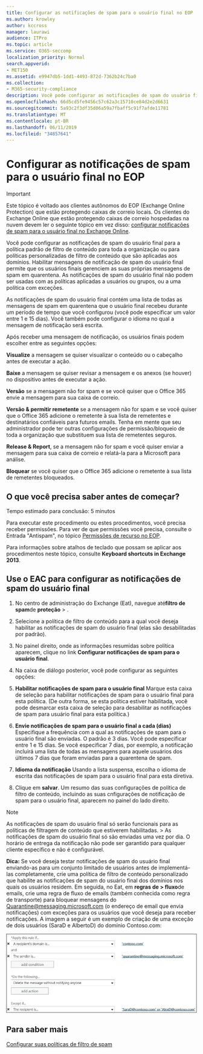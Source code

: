 ```yaml
---
title: Configurar as notificações de spam para o usuário final no EOP
ms.author: krowley
author: kccross
manager: laurawi
audience: ITPro
ms.topic: article
ms.service: O365-seccomp
localization_priority: Normal
search.appverid:
- MET150
ms.assetid: e9947db5-1dd1-4493-872d-7362b24c7ba0
ms.collection:
- M365-security-compliance
description: Você pode configurar as notificações de spam do usuário final para a política padrão de filtro de conteúdo para toda a organização ou para políticas personalizadas de filtro de conteúdo que são aplicadas aos domínios.
ms.openlocfilehash: 66d5cd5fe9456c57c62a3c15710ce84d2e2d6631
ms.sourcegitcommit: 5a93c2f3df35d06a59a7fbaff5c91f7afde11781
ms.translationtype: MT
ms.contentlocale: pt-BR
ms.lasthandoff: 06/11/2019
ms.locfileid: "34857641"
---
```

# <a name="configure-end-user-spam-notifications-in-eop"></a>Configurar as notificações de spam para o usuário final no EOP
  
> [!IMPORTANT]
> Este tópico é voltado aos clientes autônomos do EOP (Exchange Online Protection) que estão protegendo caixas de correio locais. Os clientes do Exchange Online que estão protegendo caixas de correio hospedadas na nuvem devem ler o seguinte tópico em vez disso: [configurar notificações de spam para o usuário final no Exchange Online](configure-end-user-spam-notifications-in-exchange-online.md). 
  
Você pode configurar as notificações de spam do usuário final para a política padrão de filtro de conteúdo para toda a organização ou para políticas personalizadas de filtro de conteúdo que são aplicadas aos domínios. Habilitar mensagens de notificação de spam do usuário final permite que os usuários finais gerenciem as suas próprias mensagens de spam em quarentena. As notificações de spam do usuário final não podem ser usadas com as políticas aplicadas a usuários ou grupos, ou a uma política com exceções.
  
As notificações de spam do usuário final contém uma lista de todas as mensagens de spam em quarentena que o usuário final recebeu durante um período de tempo que você configurou (você pode especificar um valor entre 1 e 15 dias). Você também pode configurar o idioma no qual a mensagem de notificação será escrita.
  
Após receber uma mensagem de notificação, os usuários finais podem escolher entre as seguintes opções:

**Visualize** a mensagem se quiser visualizar o conteúdo ou o cabeçalho antes de executar a ação.

**Baixe** a mensagem se quiser revisar a mensagem e os anexos (se houver) no dispositivo antes de executar a ação.

**Versão** se a mensagem não for spam e se você quiser que o Office 365 envie a mensagem para sua caixa de correio.

**Versão & permitir remetente** se a mensagem não for spam e se você quiser que o Office 365 adicione o remetente à sua lista de remetentes e destinatários confiáveis para futuros emails. Tenha em mente que seu administrador pode ter outras configurações de permissão/bloqueio de toda a organização que substituem sua lista de remetentes seguros.

**Release & Report**, se a mensagem não for spam e você quiser enviar a mensagem para sua caixa de correio e relatá-la para a Microsoft para análise.

**Bloquear** se você quiser que o Office 365 adicione o remetente à sua lista de remetentes bloqueados.
  
## <a name="what-do-you-need-to-know-before-you-begin"></a>O que você precisa saber antes de começar?
<a name="sectionSection0"> </a>

Tempo estimado para conclusão: 5 minutos
  
Para executar este procedimento ou estes procedimentos, você precisa receber permissões. Para ver de que permissões você precisa, consulte o Entrada "Antispam", no tópico [Permissões de recurso no EOP](eop/feature-permissions-in-eop.md). 
  
Para informações sobre atalhos de teclado que possam se aplicar aos procedimentos neste tópico, consulte **Keyboard shortcuts in Exchange 2013**.
  
## <a name="use-the-eac-to-configure-end-user-spam-notifications"></a>Use o EAC para configurar as notificações de spam do usuário final

1. No centro de administração do Exchange (Eat), navegue até**filtro de spam**de **proteção** > .
    
2. Selecione a política de filtro de conteúdo para a qual você deseja habilitar as notificações de spam do usuário final (elas são desabilitadas por padrão).
    
3. No painel direito, onde as informações resumidas sobre política aparecem, clique no link **Configurar notificações de spam para o usuário final**. 
    
4. Na caixa de diálogo posterior, você pode configurar as seguintes opções:
    
1. **Habilitar notificações de spam para o usuário final** Marque esta caixa de seleção para habilitar notificações de spam para o usuário final para esta política. (De outra forma, se esta política estiver habilitada, você pode desmarcar esta caixa de seleção para desabilitar as notificações de spam para usuário final para esta política.) 
    
2. **Envie notificações de spam para o usuário final a cada (dias)** Especifique a frequência com a qual as notificações de spam para o usuário final são enviadas. O padrão é 3 dias. Você pode especificar entre 1 e 15 dias. Se você especificar 7 dias, por exemplo, a notificação incluirá uma lista de todas as mensagens para aquele usuários dos últimos 7 dias que foram enviadas para a quarentena de spam. 
    
3. **Idioma da notificação** Usando a lista suspensa, escolha o idioma de escrita das notificações de spam para o usuário final para esta diretiva. 
    
5. Clique em **salvar**. Um resumo das suas configurações de política de filtro de conteúdo, incluindo as suas cnfigurações de notificação de spam para o usuário final, aparecem no painel do lado direito.
    
> [!NOTE]
>  As notificações de spam do usuário final só serão funcionais para as políticas de filtragem de conteúdo que estiverem habilitadas. >  As notificações de spam do usuário final só são enviadas uma vez por dia. O horário de entrega da notificação não pode ser garantido para qualquer cliente específico e não é configurável. 
  
 **Dica:** Se você deseja testar notificações de spam do usuário final enviando-as para um conjunto limitado de usuários antes de implementá-las completamente, crie uma política de filtro de conteúdo personalizado que habilite as notificações de spam do usuário final dos domínios nos quais os usuários residem. Em seguida, no Eat, em **regras de \> fluxo**de emails, crie uma regra de fluxo de emails (também conhecida como regra de transporte) para bloquear mensagens do Quarantine@messaging.microsoft.com (o endereço de email que envia notificações) com exceções para os usuários que você deseja para receber notificações. A imagem a seguir é um exemplo de criação de uma exceção de dois usuários (SaraD e AlbertoD) do domínio Contoso.com: 
  
![Regra de transporte para testar notificações de spam do usuário final](media/EOP-ESN-testspecificusers.jpg)
  
## <a name="for-more-information"></a>Para saber mais

[Configurar suas políticas de filtro de spam](configure-your-spam-filter-policies.md)
  
